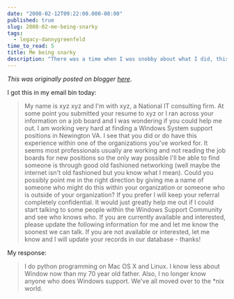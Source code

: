 ```yaml
---
date: "2008-02-12T09:22:00.000-08:00"
published: true
slug: 2008-02-me-being-snarky
tags:
  - legacy-dannygreenfeld
time_to_read: 5
title: Me being snarky
description: "There was a time when I was snobby about what I did, this post does not reflect my current attitude"
---
```


_This was originally posted on blogger [here](https://dannygreenfeld.blogspot.com/2008/02/me-being-snarky.html)_.

I got this in my email bin today:

> My name is xyz xyz and I'm with xyz, a National IT consulting firm. At some point you submitted your resume to xyz or I ran across your information on a job board and I was wondering if you could help me out. I am working very hard at finding a Windows System support positions in Newington VA. I see that you did or do have this experience within one of the organizations you've worked for. It seems most professionals usually are working and not reading the job boards for new positions so the only way possible I'll be able to find someone is through good old fashioned networking (well maybe the internet isn't old fashioned but you know what I mean). Could you possibly point me in the right direction by giving me a name of someone who might do this within your organization or someone who is outside of your organization? If you prefer I will keep your referral completely confidential. It would just greatly help me out if I could start talking to some people within the Windows Support Community and see who knows who. If you are currently available and interested, please update the following information for me and let me know the soonest we can talk. If you are not available or interested, let me know and I will update your records in our database - thanks!

My response:

> I do python programming on Mac OS X and Linux. I know less about Window now than my 70 year old father. Also, I no longer know anyone who does Windows support. We've all moved over to the \*nix world.
